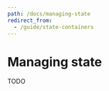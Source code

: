 ```yaml
---
path: /docs/managing-state
redirect_from:
  - /guide/state-containers
---
```


# Managing state

TODO